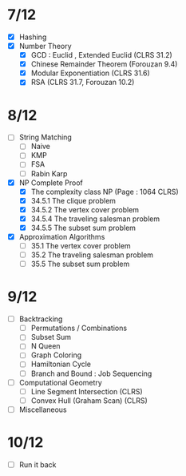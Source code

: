 # 7/12
- [x] Hashing
- [x] Number Theory
	- [x] GCD : Euclid , Extended Euclid (CLRS 31.2)
	- [x] Chinese Remainder Theorem (Forouzan 9.4)
	- [x] Modular Exponentiation (CLRS 31.6)
	- [x] RSA (CLRS 31.7, Forouzan 10.2)

# 8/12
- [ ] String Matching
	- [ ] Naive
	- [ ] KMP
	- [ ] FSA
	- [ ] Rabin Karp
- [x] NP Complete Proof
	- [x] The complexity class NP (Page : 1064 CLRS)
	- [x] 34.5.1 The clique problem
	- [x] 34.5.2 The vertex cover problem
	- [x] 34.5.4 The traveling salesman problem
	- [x] 34.5.5 The subset sum problem
- [x] Approximation Algorithms 
	- [ ] 35.1 The vertex cover problem
	- [ ] 35.2 The traveling salesman problem
	- [ ] 35.5 The subset sum problem

# 9/12
- [ ] Backtracking
	- [ ]  Permutations / Combinations
	- [ ] Subset Sum
	- [ ] N Queen
	- [ ] Graph Coloring
	- [ ] Hamiltonian Cycle
	- [ ] Branch and Bound : Job Sequencing
- [ ] Computational Geometry
	- [ ]  Line Segment Intersection (CLRS)
	- [ ] Convex Hull (Graham Scan) (CLRS)
- [ ] Miscellaneous
# 10/12
- [ ] Run it back